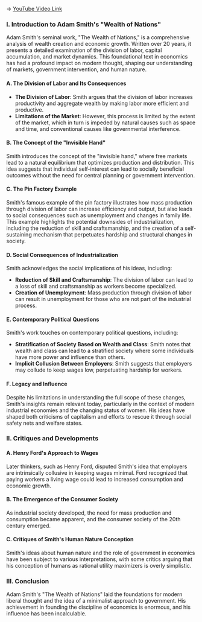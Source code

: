 -> [YouTube Video Link](https://www.youtube.com/watch?v=pa9Hrw5Z90k&list=PL30RAv-0lkxGh5iMfRmZV8wEVeN50K06X&index=21&pp=iAQB)

### I. Introduction to Adam Smith's "Wealth of Nations"

Adam Smith's seminal work, "The Wealth of Nations," is a comprehensive analysis of wealth creation and economic growth. Written over 20 years, it presents a detailed examination of the division of labor, capital accumulation, and market dynamics. This foundational text in economics has had a profound impact on modern thought, shaping our understanding of markets, government intervention, and human nature.

#### A. The Division of Labor and Its Consequences

- **The Division of Labor**: Smith argues that the division of labor increases productivity and aggregate wealth by making labor more efficient and productive.
- **Limitations of the Market**: However, this process is limited by the extent of the market, which in turn is impeded by natural causes such as space and time, and conventional causes like governmental interference.

#### B. The Concept of the "Invisible Hand"

Smith introduces the concept of the "invisible hand," where free markets lead to a natural equilibrium that optimizes production and distribution. This idea suggests that individual self-interest can lead to socially beneficial outcomes without the need for central planning or government intervention.

#### C. The Pin Factory Example

Smith's famous example of the pin factory illustrates how mass production through division of labor can increase efficiency and output, but also leads to social consequences such as unemployment and changes in family life. This example highlights the potential downsides of industrialization, including the reduction of skill and craftsmanship, and the creation of a self-sustaining mechanism that perpetuates hardship and structural changes in society.

#### D. Social Consequences of Industrialization

Smith acknowledges the social implications of his ideas, including:
- **Reduction of Skill and Craftsmanship**: The division of labor can lead to a loss of skill and craftsmanship as workers become specialized.
- **Creation of Unemployment**: Mass production through division of labor can result in unemployment for those who are not part of the industrial process.

#### E. Contemporary Political Questions

Smith's work touches on contemporary political questions, including:
- **Stratification of Society Based on Wealth and Class**: Smith notes that wealth and class can lead to a stratified society where some individuals have more power and influence than others.
- **Implicit Collusion Between Employers**: Smith suggests that employers may collude to keep wages low, perpetuating hardship for workers.

#### F. Legacy and Influence

Despite his limitations in understanding the full scope of these changes, Smith's insights remain relevant today, particularly in the context of modern industrial economies and the changing status of women. His ideas have shaped both criticisms of capitalism and efforts to rescue it through social safety nets and welfare states.

### II. Critiques and Developments

#### A. Henry Ford's Approach to Wages

Later thinkers, such as Henry Ford, disputed Smith's idea that employers are intrinsically collusive in keeping wages minimal. Ford recognized that paying workers a living wage could lead to increased consumption and economic growth.

#### B. The Emergence of the Consumer Society

As industrial society developed, the need for mass production and consumption became apparent, and the consumer society of the 20th century emerged.

#### C. Critiques of Smith's Human Nature Conception

Smith's ideas about human nature and the role of government in economics have been subject to various interpretations, with some critics arguing that his conception of humans as rational utility maximizers is overly simplistic.

### III. Conclusion

Adam Smith's "The Wealth of Nations" laid the foundations for modern liberal thought and the idea of a minimalist approach to government. His achievement in founding the discipline of economics is enormous, and his influence has been incalculable.